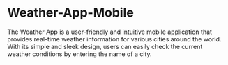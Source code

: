 # Weather-App-Mobile
The Weather App is a user-friendly and intuitive mobile application that provides real-time weather information for various cities around the world. With its simple and sleek design, users can easily check the current weather conditions by entering the name of a city.
